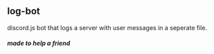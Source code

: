 ## log-bot
discord.js bot that logs a server with user messages in a seperate file.

##### made to help a friend

